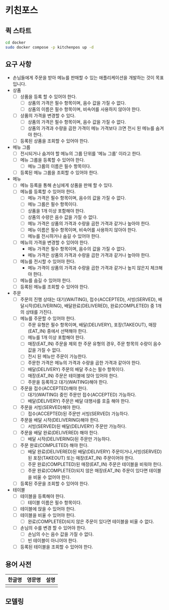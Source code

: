 # 키친포스

## 퀵 스타트

```sh
cd docker
sudo docker compose -p kitchenpos up -d
```

## 요구 사항
- 손님들에게 주문을 받아 메뉴를 판매할 수 있는 애플리케이션을 개발하는 것이 목표입니다.
- 상품
    - [ ] 상품을 등록 할 수 있어야 한다.
        - [ ] 상품의 가격은 필수 항목이며, 음수 값을 가질 수 없다.
        - [ ] 상품의 이름은 필수 항목이며, 비속어를 사용하지 않아야 한다.
    - [ ] 상품의 가격을 변경할 수 있다.
        - [ ] 상품의 가격은 필수 항목이며, 음수 값을 가질 수 없다.
        - [ ] 상품의 가격과 수량을 곱한 가격이 메뉴 가격보다 크면 전시 된 메뉴를 숨겨야 한다.
    - [ ] 등록된 상품을 조회할 수 있어야 한다.
- 메뉴 그룹
    - [ ] 전시되거나 숨겨야 할 메뉴의 그룹 단위를 '메뉴 그룹' 이라고 한다.
    - [ ] 메뉴 그룹을 등록할 수 있어야 한다.
        - [ ] 메뉴 그룹의 이름은 필수 항목이다.
    - [ ] 등록된 메뉴 그룹을 조회할 수 있어야 한다.
- 메뉴
    - [ ] 메뉴 등록을 통해 손님에게 상품을 판매 할 수 있다.
    - [ ] 메뉴를 등록할 수 있어야 한다.
        - [ ] 메뉴 가격은 필수 항목이며, 음수의 값을 가질 수 없다.
        - [ ] 메뉴 그룹은 필수 항목이다.
        - [ ] 상품을 1개 이상 포함해야 한다.
        - [ ] 상품의 수량은 음수 값을 가질 수 없다.
        - [ ] 메뉴 가격은 상품의 가격과 수량을 곱한 가격과 같거나 높아야 한다.
        - [ ] 메뉴 이름은 필수 항목이며, 비속어를 사용하지 않아야 한다.
        - [ ] 메뉴를 전시하거나 숨길 수 있어야 한다.
    - [ ] 메뉴의 가격을 변경할 수 있어야 한다.
        - 메뉴 가격은 필수 항목이며, 음수의 값을 가질 수 없다.
        - 메뉴 가격은 상품의 가격과 수량을 곱한 가격과 같거나 높아야 한다.
    - [ ] 메뉴를 전시할 수 있어야 한다.
        - 메뉴 가격이 상품의 가격과 수량을 곱한 가격과 같거나 높지 않은지 체크해야 한다.
    - [ ] 메뉴를 숨길 수 있어야 한다.
    - [ ] 등록된 메뉴를 조회할 수 있어야 한다.
- 주문
    - [ ] 주문의 진행 상태는 대기(WAITING), 접수(ACCEPTED), 서빙(SERVED), 배달시작(DELIVERING), 배달완료(DELIVERED), 완료(COMPLETED) 중 1개의 상태를
      가진다.
    - [ ] 메뉴를 주문할 수 있어야 한다.
        - [ ] 주문 유형은 필수 항목이며, 배달(DELIVERY), 포장(TAKEOUT), 매장(EAT_IN) 중에서 선택해야 한다.
        - [ ] 메뉴를 1개 이상 포함해야 한다.
        - [ ] 매장(EAT_IN) 주문을 제외 한 주문 유형의 경우, 주문 항목의 수량이 음수 값을 가질 수 없다.
        - [ ] 전시 된 메뉴만 주문이 가능한다.
        - [ ] 주문한 가격은 메뉴의 가격과 수량을 곱한 가격과 같아야 한다.
        - [ ] 배달(DELIVERY) 주문의 배달 주소는 필수 항목이다.
        - [ ] 매장(EAT_IN) 주문은 테이블에 앉아 있어야 한다.
        - [ ] 주문을 등록하고 대기(WAITING)해야 한다.
    - [ ] 주문을 접수(ACCEPTED)해야 한다.
        - [ ] 대기(WAITING) 중인 주문만 접수(ACCEPTED) 가능하다.
        - [ ] 배달(DELIVERY) 주문은 배달 대행사를 호출 해야 한다.
    - [ ] 주문을 서빙(SERVED)해야 한다.
        - [ ] 접수(ACCEPTED)된 주문만 서빙(SERVED) 가능하다.
    - [ ] 주문을 배달 시작(DELIVERING)해야 한다.
        - [ ] 서빙(SERVED)된 배달(DELIVERY) 주문만 가능하다.
    - [ ] 주문을 배달 완료(DELIVERED) 해야 한다.
        - [ ] 배달 시작(DELIVERING)된 주문만 가능하다.
    - [ ] 주문 완료(COMPLETED) 해야 한다.
        - [ ] 배달 완료(DELIVERED)된 배달(DELIVERY) 주문이거나,서빙(SERVED)된 포장(TAKEOUT) 또는 매장(EAT_IN) 주문이어야 한다.
        - [ ] 주문 완료(COMPLETED)된 매장(EAT_IN) 주문은 테이블을 비워야 한다.
        - [ ] 주문 완료(COMPLETED)되지 않은 매장(EAT_IN) 주문이 있다면 테이블을 비울 수 없어야 한다.
    - [ ] 등록된 주문을 조회할 수 있어야 한다.
- 테이블
    - [ ] 테이블을 등록해야 한다.
        - [ ] 테이블 이름은 필수 항목이다.
    - [ ] 테이블에 앉을 수 있어야 한다.
    - [ ] 테이블을 비울 수 있어야 한다.
        - [ ] 완료(COMPLETED)되지 않은 주문이 있다면 테이블을 비울 수 없다.
    - [ ] 손님의 수를 변경 할 수 있어야 한다.
        - [ ] 손님의 수는 음수 값을 가질 수 없다.
        - [ ] 빈 테이블이 아니어야 한다.
    - [ ] 등록된 테이블을 조회할 수 있어야 한다.

## 용어 사전

| 한글명 | 영문명 | 설명 |
| --- | --- | --- |
|  |  |  |

## 모델링
